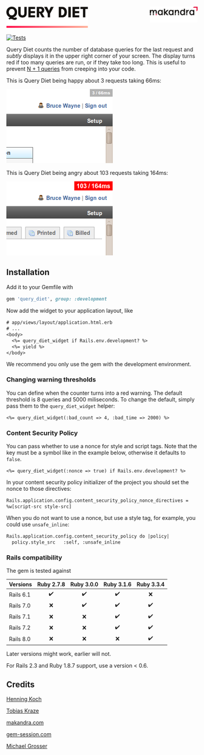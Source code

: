 <p>
  <a href="https://makandra.de/">
    <picture>
      <source media="(prefers-color-scheme: light)" srcset="media/makandra-with-bottom-margin.light.svg">
      <source media="(prefers-color-scheme: dark)" srcset="media/makandra-with-bottom-margin.dark.svg">
      <img align="right" width="25%" alt="makandra" src="media/makandra-with-bottom-margin.light.svg">
    </picture>
  </a>

  <picture>
    <source media="(prefers-color-scheme: light)" srcset="media/logo.light.shapes.svg">
    <source media="(prefers-color-scheme: dark)" srcset="media/logo.dark.shapes.svg">
    <img width="215" alt="Query Diet" role="heading" aria-level="1" src="media/logo.light.shapes.svg">
  </picture>
</p>

[![Tests](https://github.com/makandra/query_diet/workflows/Tests/badge.svg)](https://github.com/makandra/query_diet/actions)


Query Diet counts the number of database queries for the last request and *subtly* displays it in the upper right corner of your screen.
The display turns red if too many queries are run, or if they take too long.
This is useful to prevent [N + 1 queries](http://guides.rubyonrails.org/active_record_querying.html#eager-loading-associations) from creeping into your code.

This is Query Diet being happy about 3 requests taking 66ms:

![Query Diet is happy](media/query_diet_happy.png)

This is Query Diet being angry about 103 requests taking 164ms:

![Query Diet is angry](media/query_diet_angry.png)


Installation
------------

Add it to your Gemfile with

```Ruby
gem 'query_diet', group: :development
```

Now add the widget to your application layout, like

```Erb
# app/views/layout/application.html.erb
# ...
<body>
  <%= query_diet_widget if Rails.env.development? %>
  <%= yield %>
</body>
```
   
We recommend you only use the gem with the development environment.

### Changing warning thresholds

You can define when the counter turns into a red warning. The default threshold is 8 queries and 5000 miliseconds.
To change the default, simply pass them to the `query_diet_widget` helper:

```Erb
<%= query_diet_widget(:bad_count => 4, :bad_time => 2000) %>
```

### Content Security Policy

You can pass whether to use a nonce for style and script tags.
Note that the key must be a symbol like in the example below, otherwise it defaults to `false`.

```Erb
<%= query_diet_widget(:nonce => true) if Rails.env.development? %>
```

In your content security policy initializer of the project you should set the nonce to those directives:
```Erb
Rails.application.config.content_security_policy_nonce_directives = %w[script-src style-src]
```

When you do not want to use a nonce, but use a style tag, for example, you could use `unsafe_inline`:
```Erb
Rails.application.config.content_security_policy do |policy|
  policy.style_src   :self, :unsafe_inline
```

### Rails compatibility

The gem is tested against

| Versions  |     Ruby 2.7.8     |     Ruby 3.0.0     |     Ruby 3.1.6     |     Ruby 3.3.4     |
|-----------|:------------------:|:------------------:|:------------------:|:------------------:|
| Rails 6.1 | :heavy_check_mark: | :heavy_check_mark: | :heavy_check_mark: |        :x:         |
| Rails 7.0 |        :x:         | :heavy_check_mark: | :heavy_check_mark: | :heavy_check_mark: |
| Rails 7.1 |        :x:         |        :x:         | :heavy_check_mark: | :heavy_check_mark: |
| Rails 7.2 |        :x:         |        :x:         | :heavy_check_mark: | :heavy_check_mark: |
| Rails 8.0 |        :x:         |        :x:         |        :x:         | :heavy_check_mark: |


Later versions might work, earlier will not.

For Rails 2.3 and Ruby 1.8.7 support, use a version < 0.6.


Credits
-------

[Henning Koch](https://github.com/henning-koch)

[Tobias Kraze](https://github.com/kratob)

[makandra.com](http://makandra.com/)

[gem-session.com](http://gem-session.com/)

[Michael Grosser](https://github.com/grosser)
